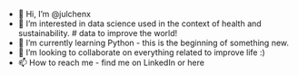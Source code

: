 - 👋 Hi, I’m @julchenx
- 👀 I’m interested in data science used in the context of health and sustainability. # data to improve the world! 
- 🌱 I’m currently learning Python - this is the beginning of something new. 
- 💞️ I’m looking to collaborate on everything related to improve life :) 
- 📫 How to reach me - find me on LinkedIn or here 

<!---
julchenx/julchenx is a ✨ special ✨ repository because its `README.md` (this file) appears on your GitHub profile.
You can click the Preview link to take a look at your changes.
--->
